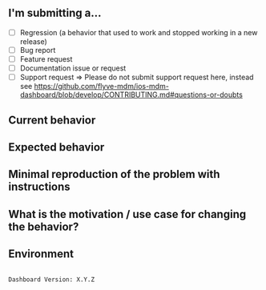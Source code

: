 <!--
PLEASE HELP US PROCESS GITHUB ISSUES FASTER BY PROVIDING THE FOLLOWING INFORMATION.
-->

## I'm submitting a...
<!-- Check one of the following options with "x" -->

- [ ] Regression (a behavior that used to work and stopped working in a new release)
- [ ] Bug report  <!-- Please search GitHub for a similar issue or PR before submitting -->
- [ ] Feature request
- [ ] Documentation issue or request
- [ ] Support request => Please do not submit support request here, instead see https://github.com/flyve-mdm/ios-mdm-dashboard/blob/develop/CONTRIBUTING.md#questions-or-doubts

## Current behavior
<!-- Describe how the issue manifests. -->


## Expected behavior
<!-- Describe what the desired behavior would be. -->


## Minimal reproduction of the problem with instructions
<!--
For bug reports please provide the *STEPS TO REPRODUCE* and if possible a *MINIMAL DEMO* of the problem or similar.
-->

## What is the motivation / use case for changing the behavior?
<!-- Describe the motivation or the concrete use case. -->


## Environment
<pre><code>
Dashboard Version: X.Y.Z
<!-- Check whether this is still an issue in the most recent version, and add relevant information like Operating system version, Device model ... -->
</code></pre>

